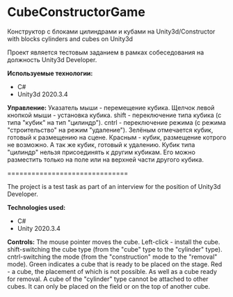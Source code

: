 # CubeConstructorGame
Конструктор с блоками цилиндрами и кубами на Unity3d/Constructor with blocks cylinders and cubes on Unity3d

Проект является тестовым заданием в рамках собеседования на должность Unity3d Developer.

**Используемые технологии:**
* C#
* Unity3d 2020.3.4

**Управление:**
Указатель мыши - перемещение кубика.
Щелчок левой кнопкой мыши - установка кубика.
shift - переключение типа кубика (с типа "кубик" на тип "цилиндр").
cntrl - переключение режима (с режима "строительство" на режим "удаление").
Зелёным отмечается кубик, готовый к размещению на сцене. Красным - кубик, размещение котрого не возможно. А так же кубик, готовый к удалению.
Кубик типа "цилиндр" нельзя присоединять к другим кубикам. Его можно разместить только на поле или на верхней части другого кубика.

==============================

The project is a test task as part of an interview for the position of Unity3d Developer.

**Technologies used:**
* C#
* Unity 2020.3.4

**Controls:**
The mouse pointer moves the cube.
Left-click - install the cube.
shift-switching the cube type (from the "cube" type to the "cylinder" type).
cntrl-switching the mode (from the "construction" mode to the "removal" mode).
Green indicates a cube that is ready to be placed on the stage. Red - a cube, the placement of which is not possible. As well as a cube ready for removal.
A cube of the "cylinder" type cannot be attached to other cubes. It can only be placed on the field or on the top of another cube.

